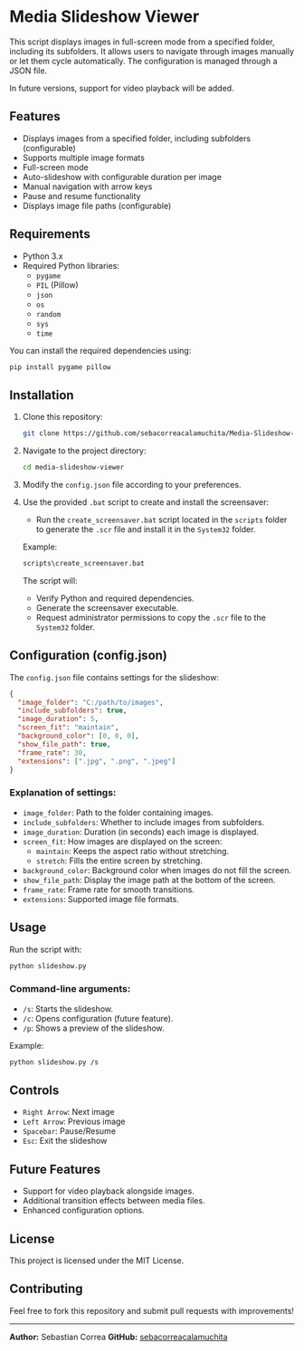 # Media Slideshow Viewer

This script displays images in full-screen mode from a specified folder, including its subfolders. It allows users to navigate through images manually or let them cycle automatically. The configuration is managed through a JSON file.

In future versions, support for video playback will be added.

## Features

- Displays images from a specified folder, including subfolders (configurable)
- Supports multiple image formats
- Full-screen mode
- Auto-slideshow with configurable duration per image
- Manual navigation with arrow keys
- Pause and resume functionality
- Displays image file paths (configurable)

## Requirements

- Python 3.x
- Required Python libraries:
  - `pygame`
  - `PIL` (Pillow)
  - `json`
  - `os`
  - `random`
  - `sys`
  - `time`

You can install the required dependencies using:

```sh
pip install pygame pillow
```

## Installation

1. Clone this repository:
   ```sh
   git clone https://github.com/sebacorreacalamuchita/Media-Slideshow-Viewer.git
   ```
2. Navigate to the project directory:
   ```sh
   cd media-slideshow-viewer
   ```
3. Modify the `config.json` file according to your preferences.
4. Use the provided `.bat` script to create and install the screensaver:
   - Run the `create_screensaver.bat` script located in the `scripts` folder to generate the `.scr` file and install it in the `System32` folder.

   Example:
   ```sh
   scripts\create_screensaver.bat
   ```

   The script will:
   - Verify Python and required dependencies.
   - Generate the screensaver executable.
   - Request administrator permissions to copy the `.scr` file to the `System32` folder.

## Configuration (config.json)

The `config.json` file contains settings for the slideshow:

```json
{
  "image_folder": "C:/path/to/images",
  "include_subfolders": true,
  "image_duration": 5,
  "screen_fit": "maintain",
  "background_color": [0, 0, 0],
  "show_file_path": true,
  "frame_rate": 30,
  "extensions": [".jpg", ".png", ".jpeg"]
}
```

### Explanation of settings:

- `image_folder`: Path to the folder containing images.
- `include_subfolders`: Whether to include images from subfolders.
- `image_duration`: Duration (in seconds) each image is displayed.
- `screen_fit`: How images are displayed on the screen:
  - `maintain`: Keeps the aspect ratio without stretching.
  - `stretch`: Fills the entire screen by stretching.
- `background_color`: Background color when images do not fill the screen.
- `show_file_path`: Display the image path at the bottom of the screen.
- `frame_rate`: Frame rate for smooth transitions.
- `extensions`: Supported image file formats.

## Usage

Run the script with:

```sh
python slideshow.py
```

### Command-line arguments:

- `/s`: Starts the slideshow.
- `/c`: Opens configuration (future feature).
- `/p`: Shows a preview of the slideshow.

Example:

```sh
python slideshow.py /s
```

## Controls

- `Right Arrow`: Next image
- `Left Arrow`: Previous image
- `Spacebar`: Pause/Resume
- `Esc`: Exit the slideshow

## Future Features

- Support for video playback alongside images.
- Additional transition effects between media files.
- Enhanced configuration options.

## License

This project is licensed under the MIT License.

## Contributing

Feel free to fork this repository and submit pull requests with improvements!

---

**Author:** Sebastian Correa **GitHub:** [sebacorreacalamuchita](https://github.com/sebacorreacalamuchita)

